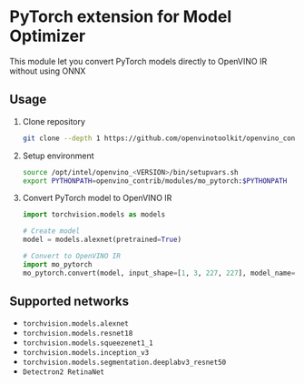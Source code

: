 # PyTorch extension for Model Optimizer

This module let you convert PyTorch models directly to OpenVINO IR without using ONNX

## Usage

1. Clone repository

    ```bash
    git clone --depth 1 https://github.com/openvinotoolkit/openvino_contrib
    ```

2. Setup environment

    ```bash
    source /opt/intel/openvino_<VERSION>/bin/setupvars.sh
    export PYTHONPATH=openvino_contrib/modules/mo_pytorch:$PYTHONPATH
    ```

3. Convert PyTorch model to OpenVINO IR

    ```python
    import torchvision.models as models

    # Create model
    model = models.alexnet(pretrained=True)

    # Convert to OpenVINO IR
    import mo_pytorch
    mo_pytorch.convert(model, input_shape=[1, 3, 227, 227], model_name='alexnet')
    ```

## Supported networks

* `torchvision.models.alexnet`
* `torchvision.models.resnet18`
* `torchvision.models.squeezenet1_1`
* `torchvision.models.inception_v3`
* `torchvision.models.segmentation.deeplabv3_resnet50`
* `Detectron2 RetinaNet`
